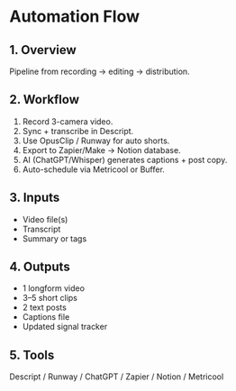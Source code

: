 # Automation Flow

## 1. Overview
Pipeline from recording → editing → distribution.

## 2. Workflow
1. Record 3-camera video.
2. Sync + transcribe in Descript.
3. Use OpusClip / Runway for auto shorts.
4. Export to Zapier/Make → Notion database.
5. AI (ChatGPT/Whisper) generates captions + post copy.
6. Auto-schedule via Metricool or Buffer.

## 3. Inputs
- Video file(s)
- Transcript
- Summary or tags

## 4. Outputs
- 1 longform video
- 3–5 short clips
- 2 text posts
- Captions file
- Updated signal tracker

## 5. Tools
Descript / Runway / ChatGPT / Zapier / Notion / Metricool